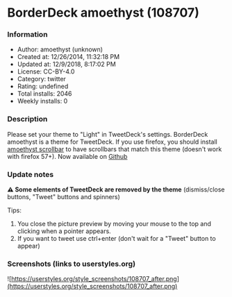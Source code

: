 # BorderDeck amoethyst (108707)

### Information
- Author: amoethyst (unknown)
- Created at: 12/26/2014, 11:32:18 PM
- Updated at: 12/9/2018, 8:17:02 PM
- License: CC-BY-4.0
- Category: twitter
- Rating: undefined
- Total installs: 2046
- Weekly installs: 0


### Description
Please set your theme to "Light" in TweetDeck's settings.
BorderDeck amoethyst is a theme for TweetDeck.
If you use firefox, you should install <a href="https://userstyles.org/styles/108697/amoethyst-scrollbar">amoethyst scrollbar</a> to have scrollbars that match this theme (doesn't work with firefox 57+).
Now available on <a href="https://github.com/amoethyst/borderdeck-amoethyst">Github</a>

### Update notes
<strong>⚠ Some elements of TweetDeck are removed by the theme</strong> (dismiss/close buttons, "Tweet" buttons and spinners)

Tips:
<ol>
<li>You close the picture preview by moving your mouse to the top and clicking when a pointer appears.</li>
<li>If you want to tweet use ctrl+enter (don't wait for a "Tweet" button to appear)</li>
</ol>

### Screenshots (links to userstyles.org)
![https://userstyles.org/style_screenshots/108707_after.png](https://userstyles.org/style_screenshots/108707_after.png)


